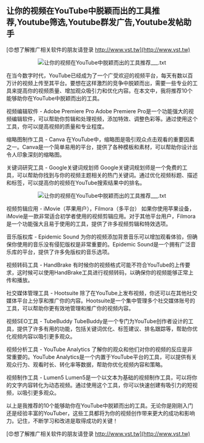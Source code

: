 ## **让你的视频在YouTube中脱颖而出的工具推荐,Youtube筛选,Youtube群发广告,Youtube发帖助手**

[😍想了解推广相关软件的朋友请登录 http://www.vst.tw](http://www.vst.tw)

 <center><img src="https://vst.tw/MP4/tuiguang/png/3.png" alt="让你的视频在YouTube中脱颖而出的工具推荐___.txt"></center>

在当今数字时代，YouTube已经成为了一个广受欢迎的视频平台，每天有数以百万计的视频上传至其平台。要想在这样激烈的竞争中脱颖而出，需要一些专业的工具来提高你的视频质量、增加观众吸引力和优化内容。在本文中，我将推荐10个能够助你在YouTube中脱颖而出的工具。

视频编辑软件 - Adobe Premiere Pro
Adobe Premiere Pro是一个功能强大的视频编辑软件，可以帮助你剪辑和处理视频，添加特效、调整色彩等。通过使用这个工具，你可以提高视频的质量和专业程度。

缩略图制作工具 - Canva
在YouTube中，缩略图是吸引观众点击观看的重要因素之一。Canva是一个简单易用的平台，提供了各种模板和素材，可以帮助你设计出令人印象深刻的缩略图。

关键词研究工具 - Google关键词规划师
Google关键词规划师是一个免费的工具，可以帮助你找到与你的视频主题相关的热门关键词。通过优化视频标题、描述和标签，可以提高你的视频在YouTube搜索结果中的排名。

 <center><img src="https://vst.tw/MP4/tuiguang/png/4.png" alt="让你的视频在YouTube中脱颖而出的工具推荐___.txt"></center>

视频剪辑应用 - iMovie（苹果用户），Filmora（多平台）
如果你使用苹果设备，iMovie是一款非常适合初学者使用的视频剪辑应用。对于其他平台用户，Filmora是一个功能强大且易于使用的工具，提供了许多视频剪辑和特效选项。

音乐版权库 - Epidemic Sound
为你的视频添加背景音乐可以增加观看体验，但确保你使用的音乐没有侵犯版权是非常重要的。Epidemic Sound是一个拥有广泛音乐库的平台，提供了许多免版权的音乐选项。

视频转码工具 - HandBrake
有时候你的视频格式可能不符合YouTube的上传要求，这时候可以使用HandBrake工具进行视频转码，以确保你的视频能够正常上传和播放。

社交媒体管理工具 - Hootsuite
除了在YouTube上发布视频，你还可以在其他社交媒体平台上分享和推广你的内容。Hootsuite是一个集中管理多个社交媒体账号的工具，可以帮助你更有效地管理和推广你的视频内容。

视频SEO工具 - TubeBuddy
TubeBuddy是一个专门为YouTube创作者设计的工具，提供了许多有用的功能，包括关键词优化、标签建议、排名跟踪等，帮助你优化视频内容以吸引更多观众。

视频分析工具 - YouTube Analytics
了解你的观众和他们对你的视频的反应是非常重要的。YouTube Analytics是一个内置于YouTube平台的工具，可以提供有关观众行为、观看时长、转化率等数据，帮助你优化视频内容和策略。

视频制作工具 - Lumen5
Lumen5是一个以文本为基础的视频制作工具，可以将你的文字内容转化为动态视频。通过使用这个工具，你可以快速创建有吸引力的短视频，以吸引更多观众。

以上是我推荐的10个能够助你在YouTube中脱颖而出的工具。无论你是刚刚入门还是经验丰富的YouTuber，这些工具都将为你的视频创作带来更大的成功和影响力。记住，不断学习和改进是取得成功的关键！

[😍想了解推广相关软件的朋友请登录 http://www.vst.tw](http://www.vst.tw)



